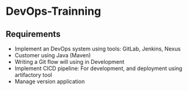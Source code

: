 # DevOps-Trainning

## Requirements

- Implement an DevOps system using tools: GitLab, Jenkins, Nexus
- Customer using Java (Maven)
- Writing a Git flow will using in Development
- Implement CICD pipeline: For development, and deployment using artifactory tool
- Manage version application
